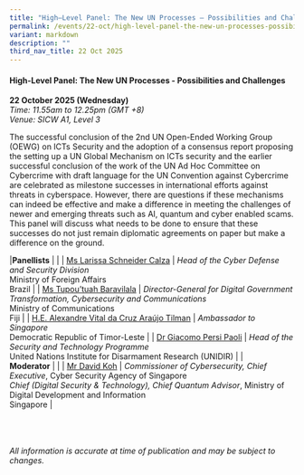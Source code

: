 ```yaml
---
title: "High–Level Panel: The New UN Processes – Possibilities and Challenges"
permalink: /events/22-oct/high-level-panel-the-new-un-processes-possibilities-and-challenges/
variant: markdown
description: ""
third_nav_title: 22 Oct 2025
---
```

#### **High-Level Panel: The New UN Processes - Possibilities and Challenges**

**22 October 2025 (Wednesday)**  
*Time: 11.55am to 12.25pm (GMT +8)*
<br>*Venue: SICW A1, Level 3*

The successful conclusion of the 2nd UN Open-Ended Working Group (OEWG) on ICTs Security and the adoption of a consensus report proposing the setting up a UN Global Mechanism on ICTs security and the earlier successful conclusion of the work of the UN Ad Hoc Committee on Cybercrime with draft language for the UN Convention against Cybercrime are celebrated as milestone successes in international efforts against threats in cyberspace. However, there are questions if these mechanisms can indeed be effective and make a difference in meeting the challenges of newer and emerging threats such as AI, quantum and cyber enabled scams. This panel will discuss what needs to be done to ensure that these successes do not just remain diplomatic agreements on paper but make a difference on the ground. 

|**Panellists**          |                                                              |
| [Ms Larissa Schneider Calza](/speakers/ms-larissa-schneider-calza/)  | *Head of the Cyber Defense and Security Division*<br>Ministry of Foreign Affairs<br>Brazil      |
| [Ms Tupou’tuah Baravilala](/speakers/ms-tupou-tuah-baravilala/)  | *Director-General for Digital Government Transformation, Cybersecurity and Communications* <br>Ministry of Communications<br>Fiji      |
| [H.E. Alexandre Vital da Cruz Araújo Tilman](/speakers/he-alexandre-vital-da-cruz-ara-jo-tilman/)  | *Ambassador to Singapore* <br>Democratic Republic of Timor-Leste      |
| [Dr Giacomo Persi Paoli](/speakers/dr-giacomo-persi-paoli/)  | *Head of the Security and Technology Programme* <br>United Nations Institute for Disarmament Research (UNIDIR)      |
|<br>**Moderator**          |                                                              |
| [Mr David Koh](/speakers/mr-david-koh/)  | *Commissioner of Cybersecurity, Chief Executive*, Cyber Security Agency of Singapore<br>*Chief (Digital Security &amp; Technology), Chief Quantum Advisor*, Ministry of Digital Development and Information<br>Singapore      |

<br><br><br>
*All information is accurate at time of publication and may be subject to changes.*